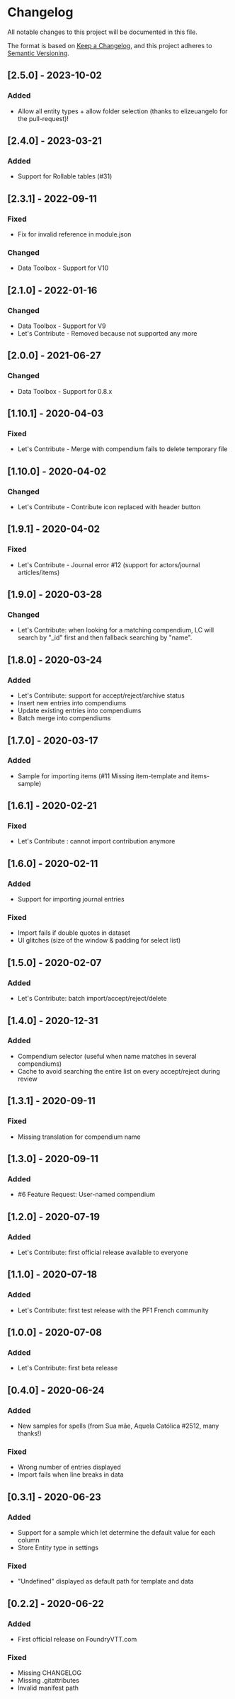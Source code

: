 # Changelog
All notable changes to this project will be documented in this file.

The format is based on [Keep a Changelog](https://keepachangelog.com/en/1.0.0/),
and this project adheres to [Semantic Versioning](https://semver.org/spec/v2.0.0.html).

## [2.5.0] - 2023-10-02
### Added
- Allow all entity types + allow folder selection (thanks to elizeuangelo for the pull-request)!

## [2.4.0] - 2023-03-21
### Added
- Support for Rollable tables (#31)

## [2.3.1] - 2022-09-11
### Fixed
- Fix for invalid reference in module.json
### Changed
- Data Toolbox - Support for V10

## [2.1.0] - 2022-01-16
### Changed
- Data Toolbox - Support for V9
- Let's Contribute - Removed because not supported any more

## [2.0.0] - 2021-06-27
### Changed
- Data Toolbox - Support for 0.8.x

## [1.10.1] - 2020-04-03
### Fixed
- Let's Contribute - Merge with compendium fails to delete temporary file

## [1.10.0] - 2020-04-02
### Changed
- Let's Contribute - Contribute icon replaced with header button

## [1.9.1] - 2020-04-02
### Fixed
- Let's Contribute - Journal error #12 (support for actors/journal articles/items)

## [1.9.0] - 2020-03-28
### Changed
- Let's Contribute: when looking for a matching compendium, LC will search by "_id" first and then fallback searching by "name".

## [1.8.0] - 2020-03-24
### Added
- Let's Contribute: support for accept/reject/archive status
- Insert new entries into compendiums
- Update existing entries into compendiums
- Batch merge into compendiums

## [1.7.0] - 2020-03-17
### Added
- Sample for importing items (#11 Missing item-template and items-sample)

## [1.6.1] - 2020-02-21
### Fixed
- Let's Contribute : cannot import contribution anymore

## [1.6.0] - 2020-02-11
### Added
- Support for importing journal entries
### Fixed
- Import fails if double quotes in dataset
- UI glitches (size of the window & padding for select list)

## [1.5.0] - 2020-02-07
### Added
- Let's Contribute: batch import/accept/reject/delete

## [1.4.0] - 2020-12-31
### Added
- Compendium selector (useful when name matches in several compendiums)
- Cache to avoid searching the entire list on every accept/reject during review

## [1.3.1] - 2020-09-11
### Fixed
- Missing translation for compendium name

## [1.3.0] - 2020-09-11
### Added
- #6 Feature Request: User-named compendium

## [1.2.0] - 2020-07-19
### Added
- Let's Contribute: first official release available to everyone

## [1.1.0] - 2020-07-18
### Added
- Let's Contribute: first test release with the PF1 French community

## [1.0.0] - 2020-07-08
### Added
- Let's Contribute: first beta release

## [0.4.0] - 2020-06-24
### Added
- New samples for spells (from Sua mãe, Aquela Católica #2512, many thanks!)

### Fixed
- Wrong number of entries displayed
- Import fails when line breaks in data

## [0.3.1] - 2020-06-23 
### Added
- Support for a sample which let determine the default value for each column
- Store Entity type in settings

### Fixed
- "Undefined" displayed as default path for template and data


## [0.2.2] - 2020-06-22 
### Added
- First official release on FoundryVTT.com

### Fixed
- Missing CHANGELOG
- Missing .gitattributes
- Invalid manifest path 
